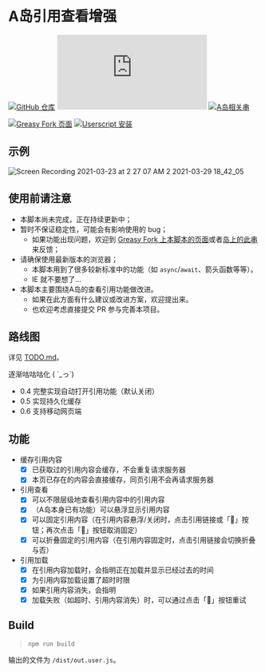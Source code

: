# A岛引用查看增强

[![GitHub 仓库](https://img.shields.io/badge/GitHub-仓库-blue)](https://github.com/FToovvr/adnmb-reference-enhancement.user.js)
[![开源许可协议](https://img.shields.io/github/license/FToovvr/adnmb-reference-enhancement.user.js?label=%E5%BC%80%E6%BA%90%E8%AE%B8%E5%8F%AF%E5%8D%8F%E8%AE%AE)](https://github.com/FToovvr/adnmb-reference-enhancement.user.js/blob/master/LICENSE)
[![A岛相关串](https://img.shields.io/badge/A岛相关串-留言反馈-green)](https://adnmb3.com/t/36028029)

[![Greasy Fork 页面](https://img.shields.io/badge/Greasy%20Fork-页面-orange)](https://greasyfork.org/en/scripts/423659)
[![Userscript 安装](https://img.shields.io/badge/Userscript-安装-red)](https://greasyfork.org/scripts/423659-a岛引用查看增强/code/A岛引用查看增强.user.js)

## 示例

![Screen Recording 2021-03-23 at 2 27 07 AM 2 2021-03-29 18_42_05](https://user-images.githubusercontent.com/69508340/112825838-d237f280-90be-11eb-9096-6e62f66f82f4.gif)

## 使用前请注意

* 本脚本尚未完成，正在持续更新中；
* 暂时不保证稳定性，可能会有影响使用的 bug；
    * 如果功能出现问题，欢迎到 [Greasy Fork 上本脚本的页面](https://greasyfork.org/en/scripts/423659/feedback)或者[岛上的此串](https://adnmb3.com/t/36028029)来反馈；
* 请确保使用最新版本的浏览器；
    * 本脚本用到了很多较新标准中的功能（如 `async`/`await`、箭头函数等等）。
    * IE 就不要想了…
* 本脚本主要围绕A岛的查看引用功能做改进。
    * 如果在此方面有什么建议或改进方案，欢迎提出来。
    * 也欢迎考虑直接提交 PR 参与完善本项目。

## 路线图

详见 [TODO.md](TODO.md)。

逐渐咕咕咕化 ( ´_っ\`)

* 0.4 完整实现自动打开引用功能（默认关闭）
* 0.5 实现持久化缓存
* 0.6 支持移动网页端

## 功能

* 缓存引用内容
  * [x] 已获取过的引用内容会缓存，不会重复请求服务器
  * [x] 本页已存在的内容会直接缓存，同页引用不会再请求服务器
* 引用查看
  * [x] 可以不限层级地查看引用内容中的引用内容
  * [x] （A岛本身已有功能）可以悬浮显示引用内容
  * [x] 可以固定引用内容（在引用内容悬浮/关闭时，点击引用链接或「📌」按钮；再次点击「📌」按钮取消固定）
  * [x] 可以折叠固定的引用内容（在引用内容固定时，点击引用链接会切换折叠与否）
* 引用加载
  * [x] 在引用内容加载时，会指明正在加载并显示已经过去的时间
  * [x] 为引用内容加载设置了超时时限
  * [x] 如果引用内容消失，会指明
  * [x] 加载失败（如超时、引用内容消失）时，可以通过点击「🔄」按钮重试

## Build

> `npm run build`

输出的文件为 `/dist/out.user.js`。

